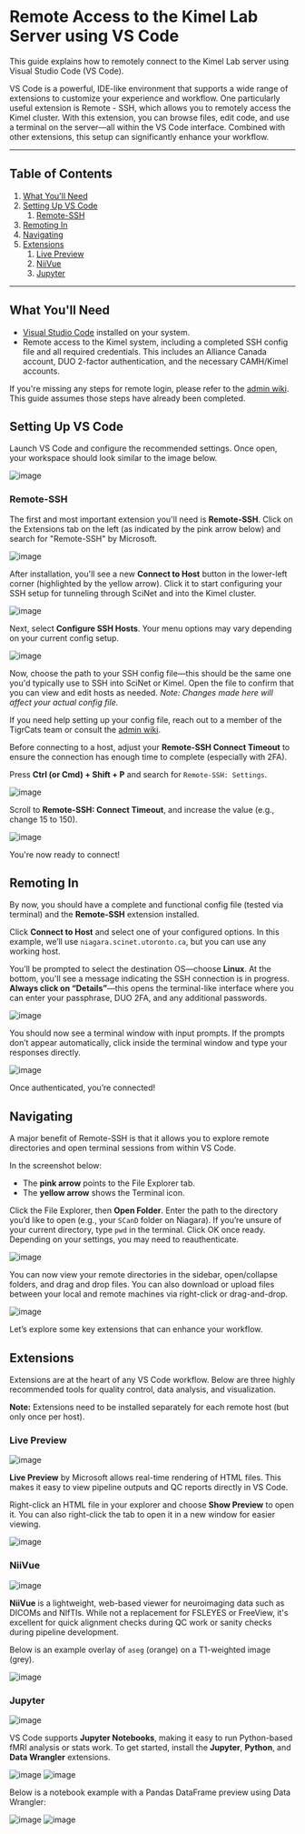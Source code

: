 # Remote Access to the Kimel Lab Server using VS Code


This guide explains how to remotely connect to the Kimel Lab server using Visual Studio Code (VS Code).

VS Code is a powerful, IDE-like environment that supports a wide range of extensions to customize your experience and workflow. One particularly useful extension is Remote - SSH, which allows you to remotely access the Kimel cluster. With this extension, you can browse files, edit code, and use a terminal on the server—all within the VS Code interface. Combined with other extensions, this setup can significantly enhance your workflow.

---

## Table of Contents

1. [What You'll Need](#what-youll-need)   
2. [Setting Up VS Code](#setting-up-vs-code)
    1. [Remote-SSH](#remote-ssh)
3. [Remoting In](#remoting-in)
4. [Navigating](#navigating)
5. [Extensions](#extensions)
    1. [Live Preview](#live-preview)
    2. [NiiVue](#niivue)
    3. [Jupyter](#jupyter)

---

## What You'll Need

- [Visual Studio Code](https://code.visualstudio.com/download) installed on your system.
- Remote access to the Kimel system, including a completed SSH config file and all required credentials. This includes an Alliance Canada account, DUO 2-factor authentication, and the necessary CAMH/Kimel accounts.

If you're missing any steps for remote login, please refer to the [admin wiki](https://github.com/TIGRLab/admin/wiki/SciNet). This guide assumes those steps have already been completed.

## Setting Up VS Code

Launch VS Code and configure the recommended settings. Once open, your workspace should look similar to the image below.

![image](../_images/vscode/vscode_main_page.png)

### Remote-SSH

The first and most important extension you'll need is **Remote-SSH**. Click on the Extensions tab on the left (as indicated by the pink arrow below) and search for "Remote-SSH" by Microsoft.

![image](../_images/vscode/remote_ssh.png)

After installation, you'll see a new **Connect to Host** button in the lower-left corner (highlighted by the yellow arrow). Click it to start configuring your SSH setup for tunneling through SciNet and into the Kimel cluster.

![image](../_images/vscode/remote_ssh_pallete.png)

Next, select **Configure SSH Hosts**. Your menu options may vary depending on your current config setup.

![image](../_images/vscode/connect_to_host.png)

Now, choose the path to your SSH config file—this should be the same one you'd typically use to SSH into SciNet or Kimel. Open the file to confirm that you can view and edit hosts as needed. *Note: Changes made here will affect your actual config file.*

If you need help setting up your config file, reach out to a member of the TigrCats team or consult the [admin wiki](https://github.com/TIGRLab/admin/wiki/SciNet).

Before connecting to a host, adjust your **Remote-SSH Connect Timeout** to ensure the connection has enough time to complete (especially with 2FA).

Press **Ctrl (or Cmd) + Shift + P** and search for `Remote-SSH: Settings`.

![image](../_images/vscode/remote_settings.png)

Scroll to **Remote-SSH: Connect Timeout**, and increase the value (e.g., change 15 to 150).

![image](../_images/vscode/connection_timeout.png)

You're now ready to connect!

## Remoting In

By now, you should have a complete and functional config file (tested via terminal) and the **Remote-SSH** extension installed.

Click **Connect to Host** and select one of your configured options. In this example, we’ll use `niagara.scinet.utoronto.ca`, but you can use any working host.

You’ll be prompted to select the destination OS—choose **Linux**. At the bottom, you'll see a message indicating the SSH connection is in progress. **Always click on “Details”**—this opens the terminal-like interface where you can enter your passphrase, DUO 2FA, and any additional passwords.

![image](../_images/vscode/remoting_niagara.png)

You should now see a terminal window with input prompts. If the prompts don’t appear automatically, click inside the terminal window and type your responses directly.

![image](../_images/vscode/duo_ssh.png)

Once authenticated, you’re connected!

## Navigating

A major benefit of Remote-SSH is that it allows you to explore remote directories and open terminal sessions from within VS Code.

In the screenshot below:
- The **pink arrow** points to the File Explorer tab.
- The **yellow arrow** shows the Terminal icon.

Click the File Explorer, then **Open Folder**. Enter the path to the directory you’d like to open (e.g., your `SCanD` folder on Niagara). If you’re unsure of your current directory, type `pwd` in the terminal. Click OK once ready. Depending on your settings, you may need to reauthenticate.

![image](../_images/vscode/niagara_files.png)

You can now view your remote directories in the sidebar, open/collapse folders, and drag and drop files. You can also download or upload files between your local and remote machines via right-click or drag-and-drop.

![image](../_images/vscode/niagara_directories.png)

Let’s explore some key extensions that can enhance your workflow.

## Extensions

Extensions are at the heart of any VS Code workflow. Below are three highly recommended tools for quality control, data analysis, and visualization.

**Note:** Extensions need to be installed separately for each remote host (but only once per host).

### Live Preview

![image](../_images/vscode/live_preview.png)

**Live Preview** by Microsoft allows real-time rendering of HTML files. This makes it easy to view pipeline outputs and QC reports directly in VS Code.

Right-click an HTML file in your explorer and choose **Show Preview** to open it. You can also right-click the tab to open it in a new window for easier viewing.

![image](../_images/vscode/html_preview.png)

### NiiVue

![image](../_images/vscode/niivue.png)

**NiiVue** is a lightweight, web-based viewer for neuroimaging data such as DICOMs and NIfTIs. While not a replacement for FSLEYES or FreeView, it's excellent for quick alignment checks during QC work or sanity checks during pipeline development.

Below is an example overlay of `aseg` (orange) on a T1-weighted image (grey).

![image](../_images/vscode/niivue_overlay.png)

### Jupyter

![image](../_images/vscode/jupyter.png)

VS Code supports **Jupyter Notebooks**, making it easy to run Python-based fMRI analysis or stats work. To get started, install the **Jupyter**, **Python**, and **Data Wrangler** extensions.

![image](../_images/vscode/python.png) ![image](../_images/vscode/data_wrangler.png)

Below is a notebook example with a Pandas DataFrame preview using Data Wrangler:

![image](../_images/vscode/jupyter_example.png) ![image](../_images/vscode/dw_example.png)